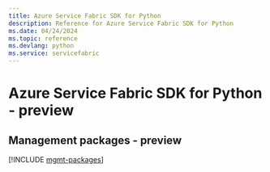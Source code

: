 ```yaml
---
title: Azure Service Fabric SDK for Python
description: Reference for Azure Service Fabric SDK for Python
ms.date: 04/24/2024
ms.topic: reference
ms.devlang: python
ms.service: servicefabric
---
```

# Azure Service Fabric SDK for Python - preview

## Management packages - preview
[!INCLUDE [mgmt-packages](service-fabric-mgmt-index.md)]